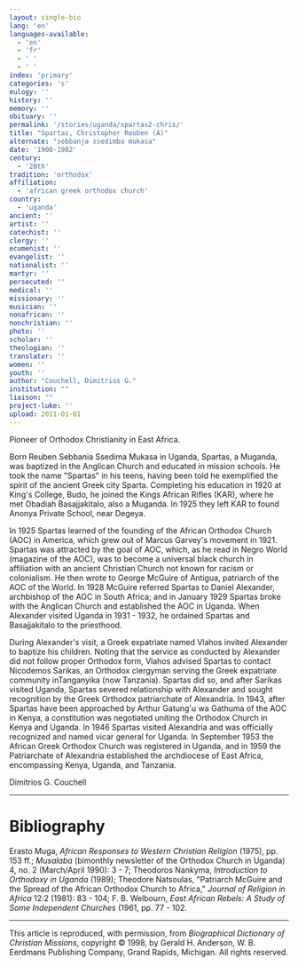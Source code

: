 ```yaml
---
layout: single-bio
lang: 'en'
languages-available:
  - 'en'
  - 'fr'
  - ' '
  - ' '
index: 'primary'
categories: 's'
eulogy: ''
history: ''
memory: ''
obituary: ''
permalink: '/stories/uganda/spartas2-chris/'
title: "Spartas, Christopher Reuben (A)"
alternate: "sebbanja ssedimba mukasa"
date: '1900-1982'
century:
  - '20th'
tradition: 'orthodox'
affiliation:
  - 'african greek orthodox church'
country:
  - 'uganda'
ancient: ''
artist: ''
catechist: ''
clergy: ''
ecumenist: ''
evangelist: ''
nationalist: ''
martyr: ''
persecuted: ''
medical: ''
missionary: ''
musician: ''
nonafrican: ''
nonchristian: ''
photo: ''
scholar: ''
theologian: ''
translator: ''
women: ''
youth: ''
author: "Couchell, Dimitrios G."
institution: ""
liaison: ""
project-luke: ''
upload: 2011-01-01
---
```




Pioneer of Orthodox Christianity in East Africa.

Born Reuben Sebbania Ssedima Mukasa in Uganda, Spartas, a Muganda, was baptized in the Anglican Church and educated in mission schools. He took the name "Spartas" in his teens, having been told he exemplified the spirit of the ancient Greek city Sparta. Completing his education in 1920 at King's College, Budo, he joined the Kings African Rifles (KAR), where he met Obadiah Basajjakitalo, also a Muganda. In 1925 they left KAR to found Anonya Private School, near Degeya.

In 1925 Spartas learned of the founding of the African Orthodox Church (AOC) in America, which grew out of Marcus Garvey's movement in 1921. Spartas was attracted by the goal of AOC, which, as he read in Negro World (magazine of the AOC), was to become a universal black church in affiliation with an ancient Christian Church not known for racism or colonialism. He then wrote to George McGuire of Antigua, patriarch of the AOC of the World. In 1928 McGuire referred Spartas to Daniel Alexander, archbishop of the AOC in South Africa; and in January 1929 Spartas broke with the Anglican Church and established the AOC in Uganda. When Alexander visited Uganda in 1931 - 1932, he ordained Spartas and Basajjakitalo to the priesthood.

During Alexander's visit, a Greek expatriate named Vlahos invited Alexander to baptize his children. Noting that the service as conducted by Alexander did not follow proper Orthodox form, Vlahos advised Spartas to contact Nicodemos Sarikas, an Orthodox clergyman serving the Greek expatriate community inTanganyika (now Tanzania). Spartas did so, and after Sarikas visited Uganda, Spartas severed relationship with Alexander and sought recognition by the Greek Orthodox patriarchate of Alexandria. In 1943, after Spartas have been approached by Arthur Gatung'u wa Gathuma of the AOC in Kenya, a constitution was negotiated uniting the Orthodox Church in Kenya and Uganda. In 1946 Spartas visited Alexandria and was officially recognized and named vicar general for Uganda. In September 1953 the African Greek Orthodox Church was registered in Uganda, and in 1959 the Patriarchate of Alexandria established the archdiocese of East Africa, encompassing Kenya, Uganda, and Tanzania.

Dimitrios G. Couchell

---

# Bibliography

Erasto Muga, *African Responses to Western Christian Religion* (1975), pp. 153 ff.; *Musalaba* (bimonthly newsletter of the Orthodox Church in Uganda) 4, no. 2 (March/April 1990): 3 - 7; Theodoros Nankyma, *Introduction to Orthodoxy in Uganda* (1989); Theodore Natsoulas, "Patriarch McGuire and the Spread of the African Orthodox Church to Africa," *Journal of Religion in Africa* 12:2 (1981): 83 - 104; F. B. Welbourn, *East African Rebels: A Study of Some Independent Churches* (1961, pp. 77 - 102.

---

This article is reproduced, with permission, from *Biographical Dictionary of Christian Missions*,   copyright &copy; 1998, by Gerald H. Anderson, W. B. Eerdmans Publishing Company, Grand Rapids, Michigan.  All rights reserved.
